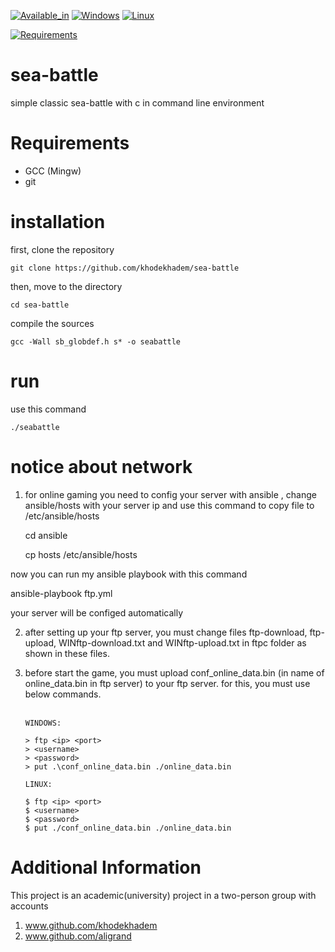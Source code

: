 
[![Available_in](https://img.shields.io/badge/-Available%20in-555)]()
[![Windows](https://img.shields.io/badge/-WINDOWS-blue)](https://www.microsoft.com/en-us/windows)
[![Linux](https://img.shields.io/badge/-LINUX-blue)]()



[![Requirements](https://img.shields.io/badge/Requirements-gcc%20%2F%20git-blue)]()



# sea-battle
simple classic sea-battle with c in command line environment

# Requirements
* GCC (Mingw)
* git

# installation
first, clone the repository

    git clone https://github.com/khodekhadem/sea-battle

then, move to the directory

    cd sea-battle

compile the sources

    gcc -Wall sb_globdef.h s* -o seabattle

# run
use this command

    ./seabattle

# notice about network
1. for online gaming you need to config your server with ansible , change ansible/hosts with your server ip and use this command to copy file to /etc/ansible/hosts

    cd ansible

    cp hosts /etc/ansible/hosts

now you can run my ansible playbook with this command
   
   ansible-playbook ftp.yml

your server will be configed automatically 

2. after setting up your  ftp server, you must change files ftp-download, ftp-upload, WINftp-download.txt and WINftp-upload.txt in ftpc folder as shown in these files.
3. before start the game, you must upload conf_online_data.bin (in name of online_data.bin in ftp server) to your ftp server. for this, you must use below commands.<br><br>
    
    ```
   WINDOWS:
   
   > ftp <ip> <port>
   > <username>
   > <password>
   > put .\conf_online_data.bin ./online_data.bin
   ```
   ```
   LINUX:
   
   $ ftp <ip> <port>
   $ <username>
   $ <password>
   $ put ./conf_online_data.bin ./online_data.bin
   ```
   
# Additional Information
This project is an academic(university) project in a two-person group with accounts
1. www.github.com/khodekhadem
2. www.github.com/aligrand


